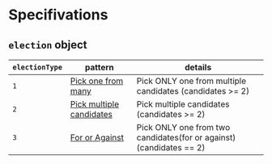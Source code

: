 # Specifivations

## `election` object
|`electionType`| pattern| details|
|--------|------------|------------------|
|`1`|[Pick one from many](#1)|Pick ONLY one from multiple candidates (candidates >= 2)|
|`2`|[Pick multiple candidates](#2)|Pick multiple candidates (candidates >= 2)|
|`3`|[For or Against](#3)|Pick ONLY one from two candidates(for or against) (candidates == 2)|